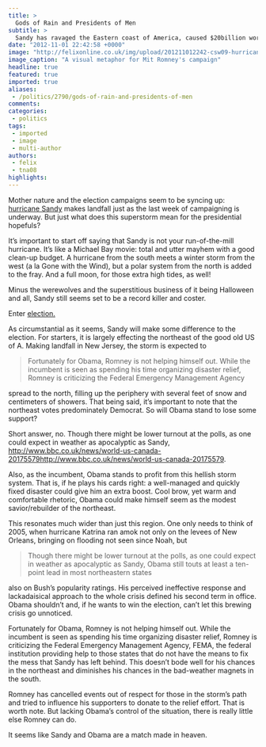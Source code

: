 ```yaml
---
title: >
  Gods of Rain and Presidents of Men
subtitle: >
  Sandy has ravaged the Eastern coast of America, caused $20billion worth of damage and left millions of Americans without power. Alexander Soloviev discusses its impact on the presidential campaigns and next Tuesday’s vote.
date: "2012-11-01 22:42:58 +0000"
image: "http://felixonline.co.uk/img/upload/201211012242-csw09-hurricane-sandy.jpg"
image_caption: "A visual metaphor for Mit Romney's campaign"
headline: true
featured: true
imported: true
aliases:
 - /politics/2790/gods-of-rain-and-presidents-of-men
comments:
categories:
 - politics
tags:
 - imported
 - image
 - multi-author
authors:
 - felix
 - tna08
highlights:
---
```


Mother nature and the election campaigns seem to be syncing up: [hurricane Sandy](http://www.bbc.co.uk/news/world-us-canada-20131303) makes landfall just as the last week of campaigning is underway. But just what does this superstorm mean for the presidential hopefuls?

It’s important to start off saying that Sandy is not your run-of-the-mill hurricane. It’s like a Michael Bay movie: total and utter mayhem with a good clean-up budget. A hurricane from the south meets a winter storm from the west (a la Gone with the Wind), but a polar system from the north is added to the fray. And a full moon, for those extra high tides, as well!

Minus the werewolves and the superstitious business of it being Halloween and all, Sandy still seems set to be a record killer and coster.

Enter [election.](http://elections.nytimes.com/2012/electoral-map)

As circumstantial as it seems, Sandy will make some difference to the election. For starters, it is largely effecting the northeast of the good old US of A. Making landfall in New Jersey, the storm is expected to

> Fortunately for Obama, Romney is not helping himself out. While the incumbent is seen as spending his time organizing disaster relief, Romney is criticizing the Federal Emergency Management Agency

spread to the north, filling up the periphery with several feet of snow and centimeters of showers. That being said, it’s important to note that the northeast votes predominately Democrat. So will Obama stand to lose some support?

Short answer, no. Though there might be lower turnout at the polls, as one could expect in weather as apocalyptic as Sandy, http://www.bbc.co.uk/news/world-us-canada-20175579<http://www.bbc.co.uk/news/world-us-canada-20175579>.

Also, as the incumbent, Obama stands to profit from this hellish storm system. That is, if he plays his cards right: a well-managed and quickly fixed disaster could give him an extra boost. Cool brow, yet warm and comfortable rhetoric, Obama could make himself seem as the modest savior/rebuilder of the northeast.

This resonates much wider than just this region. One only needs to think of 2005, when hurricane Katrina ran amok not only on the levees of New Orleans, bringing on flooding not seen since Noah, but

> Though there might be lower turnout at the polls, as one could expect in weather as apocalyptic as Sandy, Obama still touts at least a ten-point lead in most northeastern states

also on Bush’s popularity ratings. His perceived ineffective response and lackadaisical approach to the whole crisis defined his second term in office. Obama shouldn’t and, if he wants to win the election, can’t let this brewing crisis go unnoticed.

Fortunately for Obama, Romney is not helping himself out. While the incumbent is seen as spending his time organizing disaster relief, Romney is criticizing the Federal Emergency Management Agency, FEMA, the federal institution providing help to those states that do not have the means to fix the mess that Sandy has left behind. This doesn’t bode well for his chances in the northeast and diminishes his chances in the bad-weather magnets in the south.

Romney has cancelled events out of respect for those in the storm’s path and tried to influence his supporters to donate to the relief effort. That is worth note. But lacking Obama’s control of the situation, there is really little else Romney can do.

It seems like Sandy and Obama are a match made in heaven.
